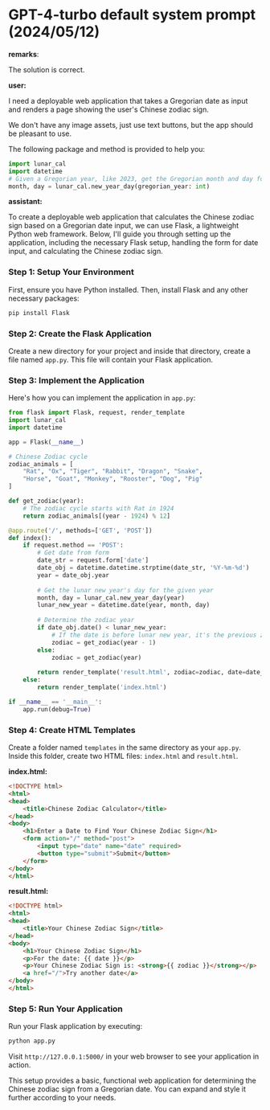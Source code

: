 # GPT-4-turbo default system prompt (2024/05/12)

**remarks**: 

The solution is correct.

**user:**

I need a deployable web application that takes a Gregorian date as input and renders a page showing the user's Chinese zodiac sign.

We don't have any image assets, just use text buttons, but the app should be pleasant to use.

The following package and method is provided to help you:

```python
import lunar_cal
import datetime
# Given a Gregorian year, like 2023, get the Gregorian month and day for the lunar new year day in that year.
month, day = lunar_cal.new_year_day(gregorian_year: int)
```

**assistant:**

To create a deployable web application that calculates the Chinese zodiac sign based on a Gregorian date input, we can use Flask, a lightweight Python web framework. Below, I'll guide you through setting up the application, including the necessary Flask setup, handling the form for date input, and calculating the Chinese zodiac sign.

### Step 1: Setup Your Environment

First, ensure you have Python installed. Then, install Flask and any other necessary packages:

```bash
pip install Flask
```

### Step 2: Create the Flask Application

Create a new directory for your project and inside that directory, create a file named `app.py`. This file will contain your Flask application.

### Step 3: Implement the Application

Here's how you can implement the application in `app.py`:

```python
from flask import Flask, request, render_template
import lunar_cal
import datetime

app = Flask(__name__)

# Chinese Zodiac cycle
zodiac_animals = [
    "Rat", "Ox", "Tiger", "Rabbit", "Dragon", "Snake", 
    "Horse", "Goat", "Monkey", "Rooster", "Dog", "Pig"
]

def get_zodiac(year):
    # The zodiac cycle starts with Rat in 1924
    return zodiac_animals[(year - 1924) % 12]

@app.route('/', methods=['GET', 'POST'])
def index():
    if request.method == 'POST':
        # Get date from form
        date_str = request.form['date']
        date_obj = datetime.datetime.strptime(date_str, '%Y-%m-%d')
        year = date_obj.year
        
        # Get the lunar new year's day for the given year
        month, day = lunar_cal.new_year_day(year)
        lunar_new_year = datetime.date(year, month, day)
        
        # Determine the zodiac year
        if date_obj.date() < lunar_new_year:
            # If the date is before lunar new year, it's the previous zodiac year
            zodiac = get_zodiac(year - 1)
        else:
            zodiac = get_zodiac(year)
        
        return render_template('result.html', zodiac=zodiac, date=date_str)
    else:
        return render_template('index.html')

if __name__ == '__main__':
    app.run(debug=True)
```

### Step 4: Create HTML Templates

Create a folder named `templates` in the same directory as your `app.py`. Inside this folder, create two HTML files: `index.html` and `result.html`.

**index.html:**

```html
<!DOCTYPE html>
<html>
<head>
    <title>Chinese Zodiac Calculator</title>
</head>
<body>
    <h1>Enter a Date to Find Your Chinese Zodiac Sign</h1>
    <form action="/" method="post">
        <input type="date" name="date" required>
        <button type="submit">Submit</button>
    </form>
</body>
</html>
```

**result.html:**

```html
<!DOCTYPE html>
<html>
<head>
    <title>Your Chinese Zodiac Sign</title>
</head>
<body>
    <h1>Your Chinese Zodiac Sign</h1>
    <p>For the date: {{ date }}</p>
    <p>Your Chinese Zodiac Sign is: <strong>{{ zodiac }}</strong></p>
    <a href="/">Try another date</a>
</body>
</html>
```

### Step 5: Run Your Application

Run your Flask application by executing:

```bash
python app.py
```

Visit `http://127.0.0.1:5000/` in your web browser to see your application in action.

This setup provides a basic, functional web application for determining the Chinese zodiac sign from a Gregorian date. You can expand and style it further according to your needs.
